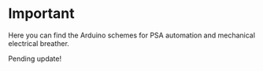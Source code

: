 # Important
Here you can find the Arduino schemes for PSA automation and mechanical electrical breather. <br />

Pending update!
